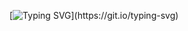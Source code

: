 [![Typing SVG](https://readme-typing-svg.demolab.com?font=Iceland&size=40&duration=4000&pause=1000&color=F7F7F7&center=true&width=435&lines=Hey+there%2C+I'm+Halcyon!+%F0%9F%91%8B;I'm+an+aspiring+solo+dev!)](https://git.io/typing-svg)
